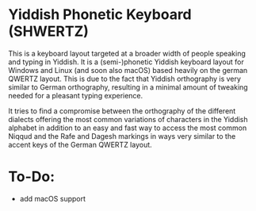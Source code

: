 # Yiddish Phonetic Keyboard (SHWERTZ)

This is a keyboard layout targeted at a broader width of people speaking and typing in Yiddish. It is a (semi-)phonetic Yiddish keyboard layout for Windows and Linux (and soon also macOS) based heavily on the german QWERTZ layout. This is due to the fact that Yiddish orthography is very similar to German orthography, resulting in a minimal amount of tweaking needed for a pleasant typing experience. 

It tries to find a compromise between the orthography of the different dialects offering the most common variations of characters in the Yiddish alphabet in addition to an easy and fast way to access the most common Niqqud and the Rafe and Dagesh markings in ways very similar to the accent keys of the German QWERTZ layout.

# To-Do:
- add macOS support

